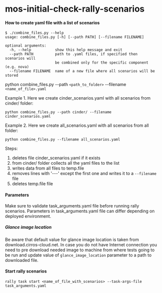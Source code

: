 # mos-initial-check-rally-scenarios

#### How to create yaml file with a list of scenarios

```
$ ./combine_files.py --help
usage: combine_files.py [-h] [--path PATH] [--filename FILENAME]

optional arguments:
  -h, --help           show this help message and exit
  --path PATH          path to .yaml files, if specified then scenarios will
                       be combined only for the specific component (e.g. nova)
  --filename FILENAME  name of a new file where all scenarios will be stored
```

python combine_files.py --path `<path_to_folder>` --filename `<name_of_file>.yaml`

Example 1. Here we create cinder_scenarios.yaml with all scenarios from cinder/ folder:

`python combine_files.py --path cinder/ --filename cinder_scenarios.yaml`

Example 2. Here we create all_scenarios.yaml with all scenarios from all folder:

`python combine_files.py --filename all_scenarios.yaml`

Steps:

1. deletes file cinder_scenarios.yaml if it exists
2. from cinder/ folder collects all the yaml files to the list
3. writes data from all files to temp.file
4. removes lines with '---' except the first one and writes it to a `--filename` file
5. deletes temp.file file

#### Parameters

Make sure to validate task_arguments.yaml file before running rally scenarios.
Parameters in task_arguments.yaml file can differ depending on deployed environment. 

##### Glance image location

Be aware that default value for glance image location is taken from download.cirros-cloud.net.
In case you do not have Internet connection you need to pre download needed image to machine from where 
tests going to be run and update value of `glance_image_location` parameter to a path to downloaded file.

#### Start rally scenarios

`rally task start <name_of_file_with_scenarios> --task-args-file task_arguments.yaml`